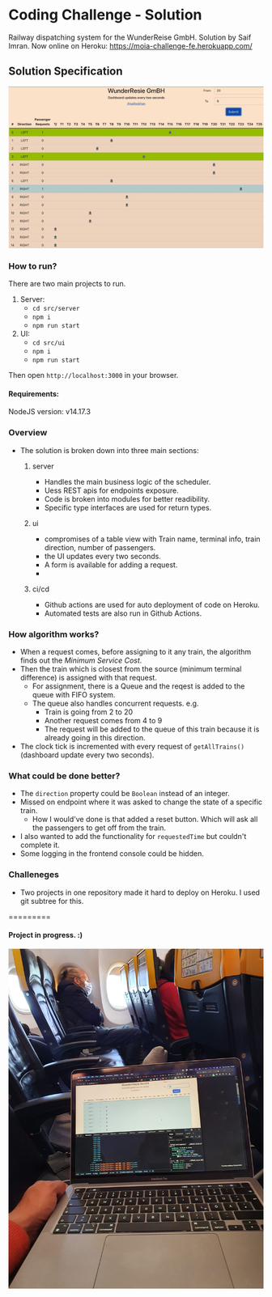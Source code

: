 # Coding Challenge - Solution

Railway dispatching system for the WunderReise GmbH. Solution by Saif Imran.
Now online on Heroku: https://moia-challenge-fe.herokuapp.com/

## Solution Specification

![Recording of the app](./docs/recording.gif)

### How to run?

There are two main projects to run.

1. Server:
   - `cd src/server`
   - `npm i`
   - `npm run start`
2. UI:
   - `cd src/ui`
   - `npm i`
   - `npm run start`

Then open `http://localhost:3000` in your browser.

#### Requirements:

NodeJS version: v14.17.3

### Overview

- The solution is broken down into three main sections:

  1. server

     - Handles the main business logic of the scheduler.
     - Uess REST apis for endpoints exposure.
     - Code is broken into modules for better readibility.
     - Specific type interfaces are used for return types.

  2. ui
     - compromises of a table view with Train name, terminal info, train direction, number of passengers.
     - the UI updates every two seconds.
     - A form is available for adding a request.
     -
  3. ci/cd
     - Github actions are used for auto deployment of code on Heroku.
     - Automated tests are also run in Github Actions.

### How algorithm works?

- When a request comes, before assigning to it any train, the algorithm finds out the _Minimum Service Cost_.
- Then the train which is closest from the source (minimum terminal difference) is assigned with that request.
  - For assignment, there is a Queue and the reqest is added to the queue with FIFO system.
  - The queue also handles concurrent requests. e.g.
    - Train is going from 2 to 20
    - Another request comes from 4 to 9
    - The request will be added to the queue of this train because it is already going in this direction.
- The clock tick is incremented with every request of `getAllTrains()` (dashboard update every two seconds).

### What could be done better?

- The `direction` property could be `Boolean` instead of an integer.
- Missed on endpoint where it was asked to change the state of a specific train.
  - How I would've done is that added a reset button. Which will ask all the passengers to get off from the train.
- I also wanted to add the functionality for `requestedTime` but couldn't complete it.
- Some logging in the frontend console could be hidden.

### Challeneges

- Two projects in one repository made it hard to deploy on Heroku. I used git subtree for this.

=========

#### Project in progress. :)

![Recording of the app](./docs/photo.jpg)
